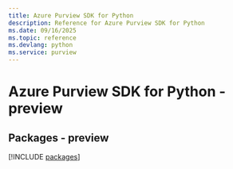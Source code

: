 ```yaml
---
title: Azure Purview SDK for Python
description: Reference for Azure Purview SDK for Python
ms.date: 09/16/2025
ms.topic: reference
ms.devlang: python
ms.service: purview
---
```

# Azure Purview SDK for Python - preview
## Packages - preview
[!INCLUDE [packages](purview-index.md)]